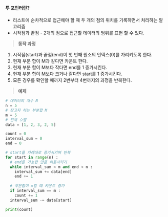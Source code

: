 
#### **투 포인터란?**

-   리스트에 순차적으로 접근해야 할 때 두 개의 점의 위치를 기록하면서 처리하는 알고리즘
-   시작점과 끝점 - 2개의 점으로 접근할 데이터의 범위를 표현 할 수 있다.

> **동작 과정**

1.  시작점(start)과 끝점(end)이 첫 번째 원소의 인덱스(0)를 가리키도록 한다.
2.  현재 부분 합이 M과 같다면 카운트 한다.
3.  현재 부분 합이 M보다 작다면 end를 1 증가시킨다.
4.  현재 부분 합이 M보다 크거나 같다면 start를 1 증가시킨다.
5.  모든 경우를 확인할 때까지 2번부터 4번까지의 과정을 반복한다.

> **예제** 

```PYTHON
# 데이터의 개수 N
n = 5
# 찾고자 하는 부분합 M
m = 5
# 전체 수열
data = [1, 2, 3, 2, 5]

count = 0
interval_sum = 0
end = 0

# start를 차례대로 증가시키며 반복
for start in range(n) :
  # end를 가능한 만큼 이동시키기
  while interval_sum < m and end < n :
    interval_sum += data[end]
    end += 1
  
  # 부분합이 m일 때 카운트 증가
  if interval_sum == m :
    count += 1
  interval_sum -= data[start]

print(count)
```